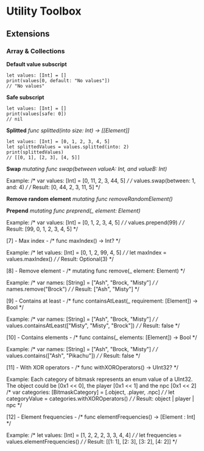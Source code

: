 # Utility Toolbox

## Extensions

### **Array & Collections**

**Default value subscript**
```
let values: [Int] = []
print(values[0, default: "No values"])
// "No values"
```

**Safe subscript**
```
let values: [Int] = []
print(values[safe: 0])
// nil
```

**Splitted** *func splitted(into size: Int) -> [[Element]]*
```
let values: [Int] = [0, 1, 2, 3, 4, 5]
let splittedValues = values.splitted(into: 2)
print(splittedValues)
// [[0, 1], [2, 3], [4, 5]]
```

**Swap** *mutating func swap(between valueA: Int, and valueB: Int)*

Example:
/* var values: [Int] = [0, 11, 2, 3, 44, 5] */
/* values.swap(between: 1, and: 4) */
/* Result: [0, 44, 2, 3, 11, 5] */

**Remove random element** *mutating func removeRandomElement()*

**Prepend** *mutating func preprend(_ element: Element)*

Example:
/* var values: [Int] = [0, 1, 2, 3, 4, 5] */
/* values.prepend(99) */
/* Result: [99, 0, 1, 2, 3, 4, 5] */

[7] - Max index - /* func maxIndex() -> Int? */

Example:
/* let values: [Int] = [0, 1, 2, 99, 4, 5] */
/* let maxIndex = values.maxIndex() */
/* Result: Optional(3) */

[8] - Remove element - /* mutating func remove(_ element: Element) */

Example:
/* var names: [String] = ["Ash", "Brock, "Misty"] */
/* names.remove("Brock") */
/* Result: ["Ash", "Misty"] */

[9] - Contains at least - /* func containsAtLeast(_ requirement: [Element]) -> Bool */

Example:
/* var names: [String] = ["Ash", "Brock, "Misty"] */
/* values.containsAtLeast(["Misty", "Misty", "Brock"]) */
/* Result: false */

[10] - Contains elements - /* func contains(_ elements: [Element]) -> Bool */

Example:
/* var names: [String] = ["Ash", "Brock, "Misty"] */
/* values.contains(["Ash", "Pikachu"]) */
/* Result: false */

[11] - With XOR operators - /* func withXOROperators() -> UInt32? */

Example:
Each category of bitmask represents an enum value of a UInt32.
The object could be [0x1 << 0], the player [0x1 << 1] and the npc [0x1 << 2]
/* var categories: [BitmaskCategory] = [.object, .player, .npc] */
/* let categoryValue = categories.withXOROperators() */
/* Result: object | player | npc */

[12] - Element frequencies - /* func elementFrequencies() -> [Element : Int] */

Example:
/* let values: [Int] = [1, 2, 2, 2, 3, 3, 4, 4] */
/* let frequencies = values.elementFrequencies() */
/* Result: [[1: 1], [2: 3], [3: 2], [4: 2]] */
